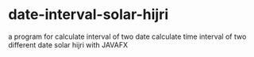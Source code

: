 # date-interval-solar-hijri
a program for calculate interval of two date
calculate time interval of two different date solar hijri with JAVAFX
